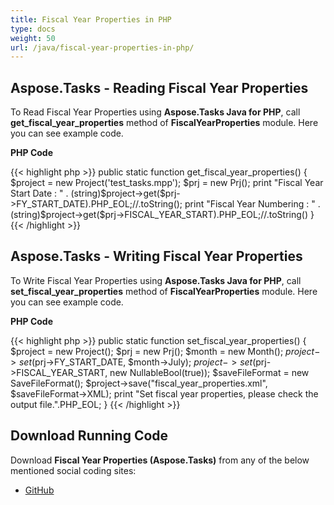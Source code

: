 ```yaml
---
title: Fiscal Year Properties in PHP
type: docs
weight: 50
url: /java/fiscal-year-properties-in-php/
---
```


## **Aspose.Tasks - Reading Fiscal Year Properties**
To Read Fiscal Year Properties using **Aspose.Tasks Java for PHP**, call **get_fiscal_year_properties** method of **FiscalYearProperties** module. Here you can see example code.

**PHP Code**

{{< highlight php >}}
public static function get_fiscal_year_properties()
{
    $project = new Project('test_tasks.mpp');
    $prj = new Prj();
    print "Fiscal Year Start Date : " . (string)$project->get($prj->FY_START_DATE).PHP_EOL;//.toString();
    print "Fiscal Year Numbering : " . (string)$project->get($prj->FISCAL_YEAR_START).PHP_EOL;//.toString()
}
{{< /highlight >}}

## **Aspose.Tasks - Writing Fiscal Year Properties**
To Write Fiscal Year Properties using **Aspose.Tasks Java for PHP**, call **set_fiscal_year_properties** method of **FiscalYearProperties** module. Here you can see example code.

**PHP Code**

{{< highlight php >}}
public static function set_fiscal_year_properties()
{
    $project = new Project();
    $prj = new Prj();
    $month = new Month();
    $project->set($prj->FY_START_DATE, $month->July);
    $project->set($prj->FISCAL_YEAR_START, new NullableBool(true));
    $saveFileFormat = new SaveFileFormat();
    $project->save("fiscal_year_properties.xml", $saveFileFormat->XML);
    print "Set fiscal year properties, please check the output file.".PHP_EOL;
}
{{< /highlight >}}

## **Download Running Code**
Download **Fiscal Year Properties (Aspose.Tasks)** from any of the below mentioned social coding sites:

- [GitHub](https://github.com/aspose-tasks/Aspose.Tasks-for-Java/blob/master/Plugins/Aspose_Tasks_Java_for_PHP/src/aspose/tasks/WorkingWithProjects/FiscalYearProperties.php)
